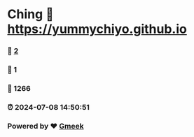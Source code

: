 # Ching :link: https://yummychiyo.github.io 
### :page_facing_up: [2](https://yummychiyo.github.io/tag.html) 
### :speech_balloon: 1 
### :hibiscus: 1266 
### :alarm_clock: 2024-07-08 14:50:51 
### Powered by :heart: [Gmeek](https://github.com/Meekdai/Gmeek)
